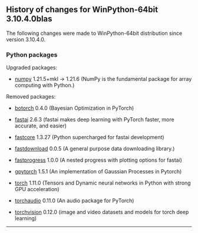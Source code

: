 ﻿## History of changes for WinPython-64bit 3.10.4.0blas

The following changes were made to WinPython-64bit distribution since version 3.10.4.0.

### Python packages

Upgraded packages:

  * [numpy](https://pypi.org/project/numpy) 1.21.5+mkl → 1.21.6 (NumPy is the fundamental package for array computing with Python.)

Removed packages:

  * [botorch](https://pypi.org/project/botorch) 0.4.0 (Bayesian Optimization in PyTorch)
  * [fastai](https://pypi.org/project/fastai) 2.6.3 (fastai makes deep learning with PyTorch faster, more accurate, and easier)
  * [fastcore](https://pypi.org/project/fastcore) 1.3.27 (Python supercharged for fastai development)
  * [fastdownload](https://pypi.org/project/fastdownload) 0.0.5 (A general purpose data downloading library.)
  * [fastprogress](https://pypi.org/project/fastprogress) 1.0.0 (A nested progress with plotting options for fastai)
  * [gpytorch](https://pypi.org/project/gpytorch) 1.5.1 (An implementation of Gaussian Processes in Pytorch)
  * [torch](https://pypi.org/project/torch) 1.11.0 (Tensors and Dynamic neural networks in Python with strong GPU acceleration)
  * [torchaudio](https://pypi.org/project/torchaudio) 0.11.0 (An audio package for PyTorch)
  * [torchvision](https://pypi.org/project/torchvision) 0.12.0 (image and video datasets and models for torch deep learning)

* * *
